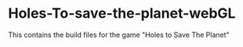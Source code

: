 # Holes-To-save-the-planet-webGL
This contains the build files for the game "Holes to Save The Planet"
